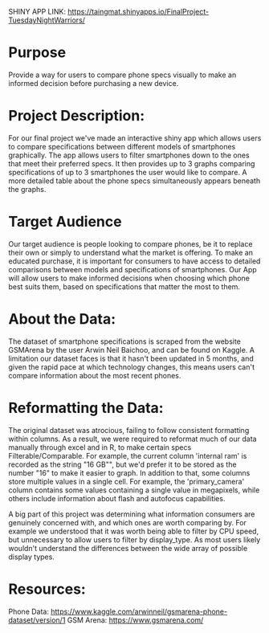 SHINY APP LINK: https://taingmat.shinyapps.io/FinalProject-TuesdayNightWarriors/

# Purpose
Provide a way for users to compare phone specs visually to make an informed decision before purchasing a new device.

# Project Description:
For our final project we've made an interactive shiny app which allows users to compare specifications between different models of smartphones graphically. The app allows users to filter smartphones down to the ones that meet their preferred specs. It then provides up to 3 graphs comparing specifications of up to 3 smartphones the user would like to compare. A more detailed table about the phone specs simultaneously appears beneath the graphs.

# Target Audience
Our target audience is people looking to compare phones, be it to replace their own or simply to understand what the market is offering. To make an educated purchase, it is important for consumers to have access to detailed comparisons between models and specifications of smartphones. Our App will allow users to make informed decisions when choosing which phone best suits them, based on specifications that matter the most to them.

# About the Data:
The dataset of smartphone specifications is scraped from the website GSMArena by the user Arwin Neil Baichoo, and can be found on Kaggle. A limitation our dataset faces is that it hasn't been updated in 5 months, and given the rapid pace at which technology changes, this means users can't compare information about the most recent phones.

# Reformatting the Data:
The original dataset was atrocious, failing to follow consistent formatting within columns. As a result, we were required to reformat much of our data manually through excel and in R, to make certain specs Filterable/Comparable. For example, the current column 'internal ram' is recorded as the string "16 GB"", but we'd prefer it to be stored as the number "16" to make it easier to graph. In addition to that, some columns store multiple values in a single cell. For example, the 'primary_camera' column contains some values containing a single value in megapixels, while others include information about flash and autofocus capabilities.

A big part of this project was determining what information consumers are genuinely concerned with, and which ones are worth comparing by. For example we understood that it was worth being able to filter by CPU speed, but unnecessary to allow users to filter by display_type. As most users likely wouldn't understand the differences between the wide array of possible display types.


# Resources:
Phone Data: https://www.kaggle.com/arwinneil/gsmarena-phone-dataset/version/1
GSM Arena: https://www.gsmarena.com/
